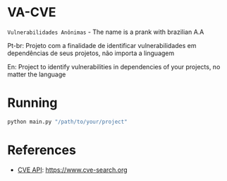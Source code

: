 # VA-CVE

`Vulnerabilidades Anônimas` - The name is a prank with brazilian A.A

Pt-br: Projeto com a finalidade de identificar vulnerabilidades em dependências de seus projetos, não importa a linguagem

En: Project to identify vulnerabilities in dependencies of your projects, no matter the language

# Running

```python
python main.py "/path/to/your/project"
```

# References

-   [CVE API](https://www.cve-search.org): https://www.cve-search.org

